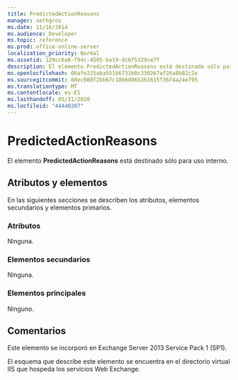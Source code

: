 ```yaml
---
title: PredictedActionReasons
manager: sethgros
ms.date: 11/16/2014
ms.audience: Developer
ms.topic: reference
ms.prod: office-online-server
localization_priority: Normal
ms.assetid: 129cc6a6-f94c-4505-ba19-dc6f5329ce7f
description: El elemento PredictedActionReasons está destinado sólo para uso interno.
ms.openlocfilehash: 06afe225aba55166731b0c330267af26a8b82c2e
ms.sourcegitcommit: 88ec988f2bb67c1866d06b361615f3674a24e795
ms.translationtype: MT
ms.contentlocale: es-ES
ms.lasthandoff: 05/31/2020
ms.locfileid: "44440207"
---
```

# <a name="predictedactionreasons"></a>PredictedActionReasons

El elemento **PredictedActionReasons** está destinado sólo para uso interno. 

## <a name="attributes-and-elements"></a>Atributos y elementos

En las siguientes secciones se describen los atributos, elementos secundarios y elementos primarios.
  
### <a name="attributes"></a>Atributos

Ninguna.
  
### <a name="child-elements"></a>Elementos secundarios

Ninguna.
  
### <a name="parent-elements"></a>Elementos principales

Ninguno.
  
## <a name="remarks"></a>Comentarios

Este elemento se incorporó en Exchange Server 2013 Service Pack 1 (SP1).
  
El esquema que describe este elemento se encuentra en el directorio virtual IIS que hospeda los servicios Web Exchange.
  

